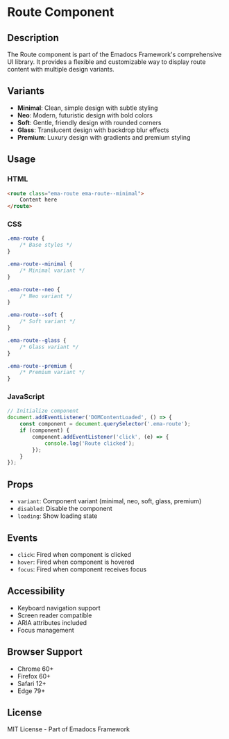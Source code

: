 # Route Component

## Description
The Route component is part of the Emadocs Framework's comprehensive UI library. It provides a flexible and customizable way to display route content with multiple design variants.

## Variants
- **Minimal**: Clean, simple design with subtle styling
- **Neo**: Modern, futuristic design with bold colors
- **Soft**: Gentle, friendly design with rounded corners
- **Glass**: Translucent design with backdrop blur effects
- **Premium**: Luxury design with gradients and premium styling

## Usage

### HTML
```html
<route class="ema-route ema-route--minimal">
    Content here
</route>
```

### CSS
```css
.ema-route {
    /* Base styles */
}

.ema-route--minimal {
    /* Minimal variant */
}

.ema-route--neo {
    /* Neo variant */
}

.ema-route--soft {
    /* Soft variant */
}

.ema-route--glass {
    /* Glass variant */
}

.ema-route--premium {
    /* Premium variant */
}
```

### JavaScript
```javascript
// Initialize component
document.addEventListener('DOMContentLoaded', () => {
    const component = document.querySelector('.ema-route');
    if (component) {
        component.addEventListener('click', (e) => {
            console.log('Route clicked');
        });
    }
});
```

## Props
- `variant`: Component variant (minimal, neo, soft, glass, premium)
- `disabled`: Disable the component
- `loading`: Show loading state

## Events
- `click`: Fired when component is clicked
- `hover`: Fired when component is hovered
- `focus`: Fired when component receives focus

## Accessibility
- Keyboard navigation support
- Screen reader compatible
- ARIA attributes included
- Focus management

## Browser Support
- Chrome 60+
- Firefox 60+
- Safari 12+
- Edge 79+

## License
MIT License - Part of Emadocs Framework
